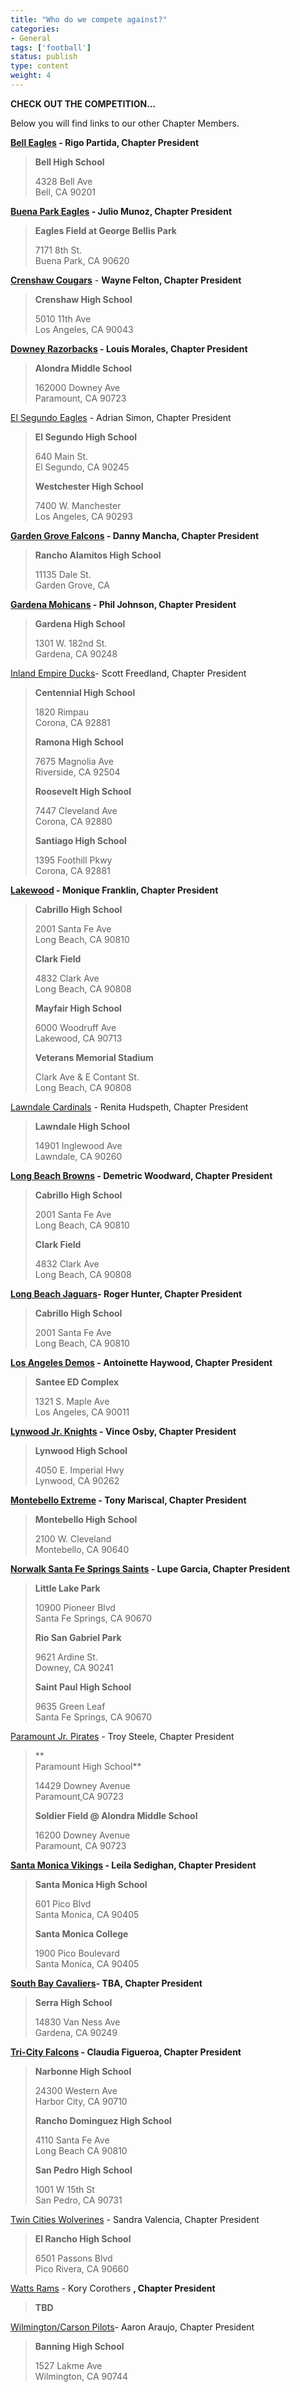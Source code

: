 ```yaml
---
title: "Who do we compete against?"
categories:
- General
tags: ['football']
status: publish
type: content
weight: 4
---
```

 **CHECK OUT THE COMPETITION...**

Below you will find links to our other Chapter Members.

**[Bell Eagles](http://www.leaguelineup.com/) - Rigo Partida, Chapter President**

> **Bell High School**
> 
> 4328 Bell Ave  
> Bell, CA 90201

**[Buena Park Eagles](http://www.buenaparkfootball.com/) - Julio Munoz, Chapter President**

> **Eagles Field at George Bellis Park**
> 
> 7171 8th St.  
> Buena Park, CA 90620

[**Crenshaw Cougars**](http://www.ccyfo.org/) - **Wayne Felton, Chapter President**

> **Crenshaw High School**
> 
> 5010 11th Ave  
> Los Angeles, CA 90043

**[Downey Razorbacks](http://www.leaguelineup.com/downeyrazorbacks) - Louis Morales, Chapter President**

> **Alondra Middle School**
> 
> 162000 Downey Ave  
> Paramount, CA 90723

[El Segundo Eagles](http://www.elsegundofootball.com/) - Adrian Simon, Chapter President

> **El Segundo High School**
> 
> 640 Main St.  
> El Segundo, CA 90245
> 
> **Westchester High School**
> 
> 7400 W. Manchester  
> Los Angeles, CA 90293

**[Garden Grove Falcons](http://www.ggfalcons.net/) - Danny Mancha, Chapter President**

> **Rancho Alamitos High School**
> 
> 11135 Dale St.  
> Garden Grove, CA

**[Gardena Mohicans](http://www.eteamz.com/gardena/) - Phil Johnson, Chapter President**

> **Gardena High School**
> 
> 1301 W. 182nd St.  
> Gardena, CA 90248

[Inland Empire Ducks](http://www.eteamz.com/inlandempireducks/)- Scott Freedland, Chapter President

> **Centennial High School**
> 
> 1820 Rimpau  
> Corona, CA 92881
> 
> **Ramona High School**
> 
> 7675 Magnolia Ave  
> Riverside, CA 92504
> 
> **Roosevelt High School**
> 
> 7447 Cleveland Ave  
> Corona, CA 92880
> 
> **Santiago High School**
> 
> 1395 Foothill Pkwy  
> Corona, CA 92881

**[Lakewood](http://lakewoodfootball.org/) - Monique Franklin, Chapter President**

> **Cabrillo High School**
> 
> 2001 Santa Fe Ave  
> Long Beach, CA 90810
> 
> **Clark Field**
> 
> 4832 Clark Ave  
> Long Beach, CA 90808
> 
> **Mayfair High School**
> 
> 6000 Woodruff Ave  
> Lakewood, CA 90713
> 
> **Veterans Memorial Stadium**
> 
> Clark Ave & E Contant St.  
> Long Beach, CA 90808

[Lawndale Cardinals](http://www.lawndaleyouthcardinals.org/) - Renita Hudspeth, Chapter President

> **Lawndale High School**
> 
> 14901 Inglewood Ave  
> Lawndale, CA 90260

**[Long Beach Browns](http://www.longbeachbrowns.com/) - Demetric Woodward, Chapter President**

> **Cabrillo High School**
> 
> 2001 Santa Fe Ave  
> Long Beach, CA 90810
> 
> **Clark Field**
> 
> 4832 Clark Ave  
> Long Beach, CA 90808

**[Long Beach Jaguars](http://www.leaguelineup.com/welcome.asp?url=lbcjaguars11)- Roger Hunter, Chapter President**

> **Cabrillo High School**
> 
> 2001 Santa Fe Ave  
> Long Beach, CA 90810

**[Los Angeles Demos](http://leaguelineup.com/welcome.asp?url=lademospackers) - Antoinette Haywood, Chapter President**

> **Santee ED Complex**
> 
> 1321 S. Maple Ave  
> Los Angeles, CA 90011

**[Lynwood Jr. Knights](http://lacssports.com/) - Vince Osby, Chapter President**

> **Lynwood High School**
> 
> 4050 E. Imperial Hwy  
> Lynwood, CA 90262

**[Montebello Extreme](http://www.eteamz.com/goxtreme/) - Tony Mariscal, Chapter President**

> **Montebello High School**
> 
> 2100 W. Cleveland  
> Montebello, CA 90640

**[Norwalk Santa Fe Springs Saints](http://www.nsfssaints.com/) - Lupe Garcia, Chapter President**

> **Little Lake Park**
> 
> 10900 Pioneer Blvd  
> Santa Fe Springs, CA 90670
> 
> **Rio San Gabriel Park**
> 
> 9621 Ardine St.  
> Downey, CA 90241
> 
> **Saint Paul High School**
> 
> 9635 Green Leaf  
> Santa Fe Springs, CA 90670

[Paramount Jr. Pirates](http://www.juniorparamountpirates.org/) - Troy Steele, Chapter President

> **  
> Paramount High School**
> 
> 14429 Downey Avenue  
> Paramount,CA 90723
> 
> **Soldier Field @ Alondra Middle School**
> 
> 16200 Downey Avenue  
> Paramount, CA 90723

**[Santa Monica Vikings](http://www.smvikings.com/smvikings/HOME.html) - Leila Sedighan, Chapter President**

> **Santa Monica High School**
> 
> 601 Pico Blvd  
> Santa Monica, CA 90405
> 
> **Santa Monica College**
> 
> 1900 Pico Boulevard  
> Santa Monica, CA 90405

**[South Bay Cavaliers](http://www.eteamz.com/southbaycavaliers/)- TBA, Chapter President**

> **Serra High School**
> 
> 14830 Van Ness Ave  
> Gardena, CA 90249

**[Tri-City Falcons](http://www.eteamz.com/tri-city_falcons/) - Claudia Figueroa, Chapter President**

> **Narbonne High School**
> 
> 24300 Western Ave  
> Harbor City, CA 90710
> 
> **Rancho Dominguez High School**
> 
> 4110 Santa Fe Ave  
> Long Beach CA 90810
> 
> **San Pedro High School**
> 
> 1001 W 15th St  
> San Pedro, CA 90731

[Twin Cities Wolverines](http://www.leaguelineup.com/welcome.asp?url=tcwolverines) - Sandra Valencia, Chapter President

> **El Rancho High School**
> 
> 6501 Passons Blvd  
> Pico Rivera, CA 90660

[Watts Rams](http://pccfootballcheer.com/?do=assoc&sel_chapter=22) - Kory Corothers **, Chapter President**

> **TBD**

[Wilmington/Carson Pilots](http://www.eteamz.com/wcpilotscom/)- Aaron Araujo, Chapter President

> **Banning High School**
> 
> 1527 Lakme Ave  
> Wilmington, CA 90744

